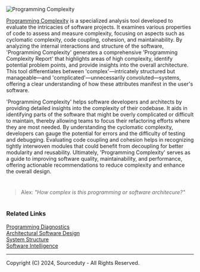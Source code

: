 ![Programming Complexity](https://github.com/sourceduty/Programming_Complexity/assets/123030236/d05558ad-4801-46d5-89f8-3c0df70f9e3c)

[Programming Complexity](https://chatgpt.com/g/g-LwmDSUzP3-programming-complexity) is a specialized analysis tool developed to evaluate the intricacies of software projects. It examines various properties of code to assess and measure complexity, focusing on aspects such as cyclomatic complexity, code coupling, cohesion, and maintainability. By analyzing the internal interactions and structure of the software, 'Programming Complexity' generates a comprehensive 'Programming Complexity Report' that highlights areas of high complexity, identify potential problem points, and provide insights into the overall architecture. This tool differentiates between 'complex'—intricately structured but manageable—and 'complicated'—unnecessarily convoluted—systems, offering a clear understanding of how these attributes manifest in the user's software.

'Programming Complexity' helps software developers and architects by providing detailed insights into the complexity of their codebase. It aids in identifying parts of the software that might be overly complicated or difficult to maintain, thereby allowing teams to focus their refactoring efforts where they are most needed. By understanding the cyclomatic complexity, developers can gauge the potential for errors and the difficulty of testing and debugging. Evaluating code coupling and cohesion helps in recognizing tightly interwoven modules that could benefit from decoupling for better modularity and reusability. Ultimately, 'Programming Complexity' serves as a guide to improving software quality, maintainability, and performance, offering actionable recommendations to reduce complexity and enhance the overall design.

#

> Alex: *"How complex is this programming or software architecure?"*

#
### Related Links

[Programming Diagnostics](https://chatgpt.com/g/g-NjXzC3Dz1-programming-diagnostics)
<br>
[Architectural Software Design](https://chatgpt.com/g/g-h3OUZHAVc-architectural-software-design)
<br>
[System Structure](https://chatgpt.com/g/g-xn0SVNQj3-system-structure)
<br>
[Software Intelligence](https://chat.openai.com/g/g-46TRn9JOj-software-intelligence)

***
Copyright (C) 2024, Sourceduty - All Rights Reserved.
